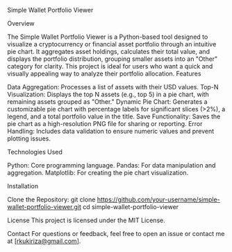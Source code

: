Simple Wallet Portfolio Viewer

Overview

The Simple Wallet Portfolio Viewer is a Python-based tool designed to visualize a cryptocurrency or financial asset portfolio through an intuitive pie chart. It aggregates asset holdings, calculates their total value, and displays the portfolio distribution, grouping smaller assets into an "Other" category for clarity. This project is ideal for users who want a quick and visually appealing way to analyze their portfolio allocation.
Features

Data Aggregation: Processes a list of assets with their USD values.
Top-N Visualization: Displays the top N assets (e.g., top 5) in a pie chart, with remaining assets grouped as "Other."
Dynamic Pie Chart: Generates a customizable pie chart with percentage labels for significant slices (>2%), a legend, and a total portfolio value in the title.
Save Functionality: Saves the pie chart as a high-resolution PNG file for sharing or reporting.
Error Handling: Includes data validation to ensure numeric values and prevent plotting issues.

Technologies Used

Python: Core programming language.
Pandas: For data manipulation and aggregation.
Matplotlib: For creating the pie chart visualization.

Installation

Clone the Repository:
git clone https://github.com/your-username/simple-wallet-portfolio-viewer.git
cd simple-wallet-portfolio-viewer

License
This project is licensed under the MIT License.

Contact
For questions or feedback, feel free to open an issue or contact me at [rkukiriza@gmail.com].
